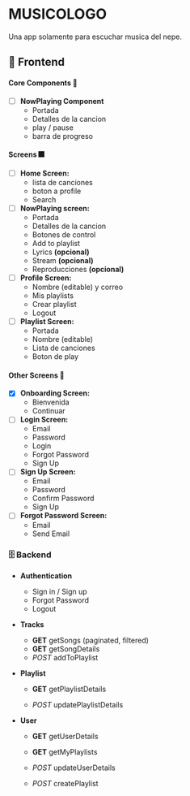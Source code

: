 # MUSICOLOGO

Una app solamente para escuchar musica del nepe.

## 📱 Frontend

#### Core Components 🎸
- [ ] **NowPlaying Component**
  - Portada
  - Detalles de la cancion
  - play / pause
  - barra de progreso

#### Screens 🎆
- [ ] **Home Screen:**
  - lista de canciones
  - boton a profile
  - Search
- [ ] **NowPlaying screen:**
  - Portada
  - Detalles de la cancion
  - Botones de control
  - Add to playlist
  - Lyrics **(opcional)**
  - Stream **(opcional)**
  - Reproducciones **(opcional)**
- [ ] **Profile Screen:**
  - Nombre (editable) y correo
  - Mis playlists
  - Crear playlist
  - Logout
- [ ] **Playlist Screen:**
  - Portada
  - Nombre (editable)
  - Lista de canciones
  - Boton de play

#### Other Screens 🎇
- [x] **Onboarding Screen:**
  - Bienvenida
  - Continuar
- [ ] **Login Screen:**
  - Email
  - Password
  - Login
  - Forgot Password
  - Sign Up
- [ ] **Sign Up Screen:**
  - Email
  - Password
  - Confirm Password
  - Sign Up
- [ ] **Forgot Password Screen:**
  - Email
  - Send Email

### 🗄️ Backend
- **Authentication**
  - Sign in / Sign up
  - Forgot Password
  - Logout

- **Tracks**
  - **GET** getSongs (paginated, filtered)
  - **GET** getSongDetails
  - *POST* addToPlaylist

- **Playlist**
  - **GET** getPlaylistDetails

  - *POST* updatePlaylistDetails

- **User**
  - **GET** getUserDetails
  - **GET** getMyPlaylists

  - *POST* updateUserDetails
  - *POST* createPlaylist
